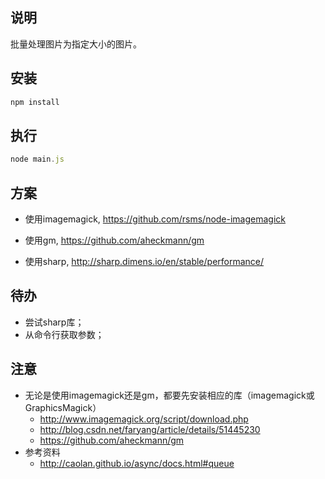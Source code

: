 ## 说明
批量处理图片为指定大小的图片。

## 安装
```javascript
npm install
```
## 执行
```javascript
node main.js
```

## 方案
+ 使用imagemagick, https://github.com/rsms/node-imagemagick

+ 使用gm, https://github.com/aheckmann/gm

+ 使用sharp, http://sharp.dimens.io/en/stable/performance/

## 待办
+ 尝试sharp库；
+ 从命令行获取参数；

## 注意
+ 无论是使用imagemagick还是gm，都要先安装相应的库（imagemagick或GraphicsMagick）
    - http://www.imagemagick.org/script/download.php
    - http://blog.csdn.net/faryang/article/details/51445230
    - https://github.com/aheckmann/gm
+ 参考资料
    - http://caolan.github.io/async/docs.html#queue
